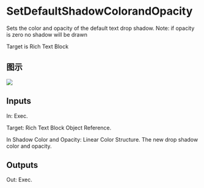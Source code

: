 # SetDefaultShadowColorandOpacity

Sets the color and opacity of the default text drop shadow. Note: if opacity is zero no shadow will be drawn

Target is Rich Text Block

## 图示

![]($-20221218-17544747.png)

## Inputs

In: Exec.

Target: Rich Text Block Object Reference.

In Shadow Color and Opacity: Linear Color Structure. The new drop shadow color and opacity.  

## Outputs

Out: Exec.

